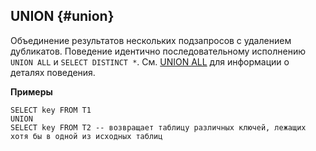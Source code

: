 ## UNION {#union}

Объединение результатов нескольких подзапросов с удалением дубликатов.
Поведение идентично последовательному исполнению `UNION ALL` и `SELECT DISTINCT *`.
См. [UNION ALL](#union-all) для информации о деталях поведения.

**Примеры**

```yql
SELECT key FROM T1
UNION
SELECT key FROM T2 -- возвращает таблицу различных ключей, лежащих хотя бы в одной из исходных таблиц
```
